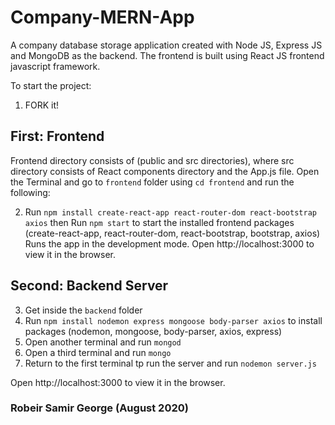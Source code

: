 # Company-MERN-App
A company database storage application created with Node JS, Express JS and MongoDB as the backend. The frontend is built using React JS frontend javascript framework.

To start the project:
1. FORK it!


## First: Frontend
Frontend directory consists of (public and src directories), where src directory consists of React components directory and the App.js file.
Open the Terminal and go to `frontend` folder using `cd frontend` and run the following:

2. Run `npm install create-react-app react-router-dom react-bootstrap axios` then Run `npm start` to start the installed frontend packages (create-react-app, react-router-dom, react-bootstrap, bootstrap, axios)
Runs the app in the development mode.
Open http://localhost:3000 to view it in the browser.

## Second: Backend Server

3. Get inside the `backend` folder
4. Run `npm install nodemon express mongoose body-parser axios` to install packages (nodemon, mongoose, body-parser, axios, express)
5. Open another terminal and run `mongod`
6. Open a third terminal and run `mongo`
7. Return to the first terminal tp run the server and run `nodemon server.js`

Open http://localhost:3000 to view it in the browser.

### Robeir Samir George (August 2020)
